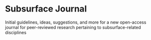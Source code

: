 # Subsurface Journal
Initial guidelines, ideas, suggestions, and more for a new open-access journal for peer-reviewed research pertaining to subsurface-related disciplines
